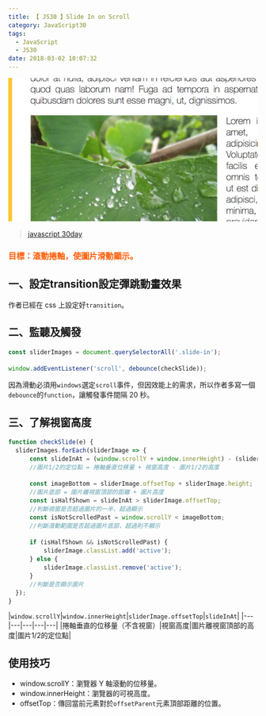 ```yaml
---
title: 【 JS30 】Slide In on Scroll
category: JavaScript30
tags:
  - JavaScript
  - JS30
date: 2018-03-02 10:07:32
---
```

![](/img/js30day/small12.jpg)

> [javascript 30day](https://javascript30.com/)

<!-- more -->

### <span style="color:#ff5900">目標：滾動捲軸，使圖片滑動顯示。</span>

## 一、設定transition設定彈跳動畫效果

作者已經在 css 上設定好`transition`。

## 二、監聽及觸發

```js
const sliderImages = document.querySelectorAll('.slide-in');

window.addEventListener('scroll', debounce(checkSlide));
```

因為滑動必須用`windows`選定`scroll`事件，但因效能上的需求，所以作者多寫一個`debounce`的`function`，讓觸發事件間隔 20 秒。

## 三、了解視窗高度

```js
function checkSlide(e) {
  sliderImages.forEach(sliderImage => {
      const slideInAt = (window.scrollY + window.innerHeight) - (sliderImage.height / 2);
      //圖片1/2的定位點 = 捲軸垂直位移量 + 視窗高度 - 圖片1/2的高度

      const imageBottom = sliderImage.offsetTop + sliderImage.height;
      //圖片底部 = 圖片離視窗頂部的距離 + 圖片高度
      const isHalfShown = slideInAt > sliderImage.offsetTop;
      //判斷視窗是否超過圖片的一半，超過顯示
      const isNotScrolledPast = window.scrollY < imageBottom;
      //判斷滾動範圍是否超過圖片底部，超過則不顯示

      if (isHalfShown && isNotScrolledPast) {
          sliderImage.classList.add('active');
      } else {
          sliderImage.classList.remove('active');
      }
      //判斷是否顯示圖片
  });
}
```

|`window.scrollY`|`window.innerHeight`|`sliderImage.offsetTop`|`slideInAt`|
|---|---|---|---|---|
|捲軸垂直的位移量（不含視窗）|視窗高度|圖片離視窗頂部的高度|圖片1/2的定位點|



## 使用技巧
- window.scrollY：瀏覽器 Y 軸滾動的位移量。
- window.innerHeight：瀏覽器的可視高度。
- offsetTop：傳回當前元素對於`offsetParent`元素頂部距離的位置。